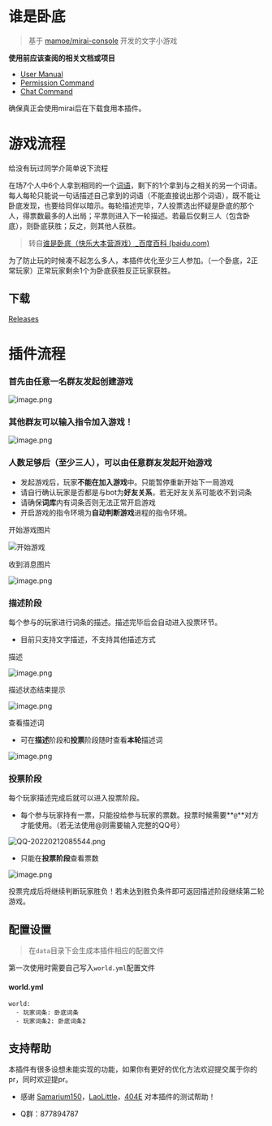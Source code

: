 # 谁是卧底

> 基于 [mamoe/mirai-console](https://github.com/mamoe/mirai-console) 开发的文字小游戏

**使用前应该查阅的相关文档或项目**

- [User Manual](https://github.com/mamoe/mirai/blob/dev/docs/UserManual.md)
- [Permission Command](https://github.com/mamoe/mirai/blob/dev/mirai-console/docs/BuiltInCommands.md#permissioncommand)
- [Chat Command](https://github.com/project-mirai/chat-command)

确保真正会使用mirai后在下载食用本插件。

# 游戏流程

给没有玩过同学介简单说下流程

在场7个人中6个人拿到相同的一个[词语](https://baike.baidu.com/item/词语/38321)，剩下的1个拿到与之相关的另一个词语。每人每轮只能说一句话描述自己拿到的词语（不能直接说出那个词语），既不能让卧底发现，也要给同伴以暗示。每轮描述完毕，7人投票选出怀疑是卧底的那个人，得票数最多的人出局；平票则进入下一轮描述。若最后仅剩三人（包含卧底），则卧底获胜；反之，则其他人获胜。

> 转自[谁是卧底（快乐大本营游戏）_百度百科 (baidu.com)](https://baike.baidu.com/item/谁是卧底/17577018)

为了防止玩的时候凑不起怎么多人，本插件优化至少三人参加。（一个卧底，2正常玩家）正常玩家剩余1个为卧底获胜反正玩家获胜。

## 下载

[Releases ](https://github.com/liuqianpan2008/WhoUndercover/releases)

# 插件流程

### 首先由任意一名群友发起创建游戏

![image.png](https://i.postimg.cc/wB5NSK8r/image.png)

### 其他群友可以输入指令加入游戏！

![image.png](https://i.postimg.cc/vHp6T8Gj/image.png)

### 人数足够后（至少三人），可以由任意群友发起开始游戏

* 发起游戏后，玩家**不能在加入游戏**中。只能暂停重新开始下一局游戏
* 请自行确认玩家是否都是与bot为**好友关系**，若无好友关系可能收不到词条
* 请确保**词库**内有词条否则无法正常开启游戏
* 开启游戏的指令环境为**自动判断游戏**进程的指令环境。

开始游戏图片

![开始游戏](https://i.postimg.cc/KzM8dBM8/image.png)

收到消息图片

![image.png](https://i.postimg.cc/Hn1kHnw4/image.png)

### 描述阶段

每个参与的玩家进行词条的描述。描述完毕后会自动进入投票环节。

* 目前只支持文字描述，不支持其他描述方式

描述

![image.png](https://i.postimg.cc/59mVjsbM/image.png)

描述状态结束提示

![image.png](https://i.postimg.cc/3r1s3WF8/image.png)

查看描述词

* 可在**描述**阶段和**投票**阶段随时查看**本轮**描述词

![image.png](https://i.postimg.cc/m2084GJZ/image.png)

### 投票阶段

每个玩家描述完成后就可以进入投票阶段。

* 每个参与玩家持有一票，只能投给参与玩家的票数。投票时候需要**`@`**对方才能使用。（若无法使用@则需要输入完整的QQ号）

![QQ-20220212085544.png](https://i.postimg.cc/qvxbx5Dk/QQ-20220212085544.png)

* 只能在**投票阶段**查看票数

![image.png](https://i.postimg.cc/3wwBCJDB/image.png)

投票完成后将继续判断玩家胜负！若未达到胜负条件即可返回描述阶段继续第二轮游戏。

## 配置设置

> 在``data``目录下会生成本插件相应的配置文件

第一次使用时需要自己写入`world.yml`配置文件

#### world.yml

```
world: 
  - 玩家词条: 卧底词条
  - 玩家词条2: 卧底词条2
```

## 支持帮助

本插件有很多设想未能实现的功能，如果你有更好的优化方法欢迎提交属于你的pr，同时欢迎提pr。

* 感谢 [Samarium150](https://github.com/Samarium150)，[LaoLittle](https://github.com/LaoLittle)，[404E](https://github.com/4o4E) 对本插件的测试帮助！

* Q群：877894787
